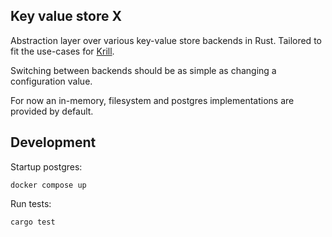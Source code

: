 ## Key value store X

Abstraction layer over various key-value store backends in Rust. Tailored to fit the use-cases for [Krill](https://github.com/NLnetLabs/krill).

Switching between backends should be as simple as changing a configuration value.

For now an in-memory, filesystem and postgres implementations are provided by default.

## Development

Startup postgres:

```
docker compose up
```

Run tests:

```
cargo test
```
